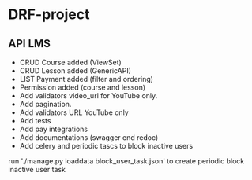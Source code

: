 # DRF-project
## API LMS 
+ CRUD Course added (ViewSet)
+ CRUD Lesson added (GenericAPI)
+ LIST Payment added (filter and ordering)
+ Permission added (course and lesson)
+ Add validators video_url for YouTube only.
+ Add pagination.
+ Add validators URL YouTube only
+ Add tests
+ Add pay integrations
+ Add documentations (swagger end redoc)
+ Add celery and periodic tascs to block inactive users


run './manage.py loaddata block_user_task.json' to create periodic block inactive user task 
